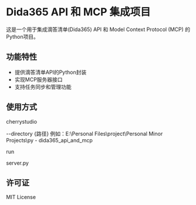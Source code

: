 # Dida365 API 和 MCP 集成项目

这是一个用于集成滴答清单(Dida365) API 和 Model Context Protocol (MCP) 的Python项目。

## 功能特性

- 提供滴答清单API的Python封装
- 实现MCP服务器接口
- 支持任务同步和管理功能

## 使用方式

cherrystudio

--directory
{路径}
例如：E:\Personal Files\project\Personal Minor Projects\py - dida365_api_and_mcp

run

server.py


## 许可证

MIT License

